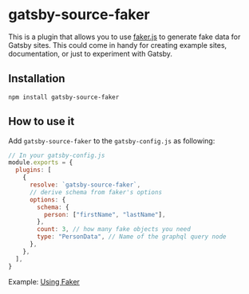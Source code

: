 # gatsby-source-faker

This is a plugin that allows you to use [faker.js](https://github.com/marak/Faker.js/) to generate fake data for Gatsby sites. This could come in handy for creating example sites, documentation, or just to experiment with Gatsby.

## Installation

```shell
npm install gatsby-source-faker
```

## How to use it

Add `gatsby-source-faker` to the `gatsby-config.js` as following:

```javascript
// In your gatsby-config.js
module.exports = {
  plugins: [
    {
      resolve: `gatsby-source-faker`,
      // derive schema from faker's options
      options: {
        schema: {
          person: ["firstName", "lastName"],
        },
        count: 3, // how many fake objects you need
        type: "PersonData", // Name of the graphql query node
      },
    },
  ],
}
```

Example: [Using Faker](https://github.com/gatsbyjs/gatsby/tree/master/examples/using-faker)
